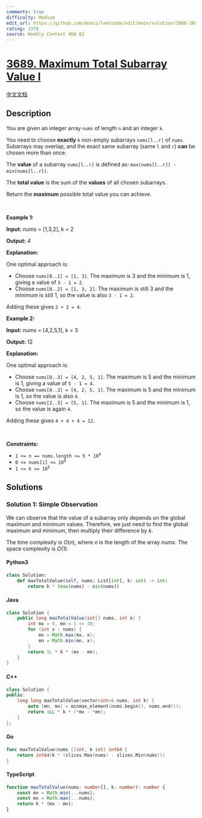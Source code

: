 ```yaml
---
comments: true
difficulty: Medium
edit_url: https://github.com/doocs/leetcode/edit/main/solution/3600-3699/3689.Maximum%20Total%20Subarray%20Value%20I/README_EN.md
rating: 1370
source: Weekly Contest 468 Q2
---
```


<!-- problem:start -->

# [3689. Maximum Total Subarray Value I](https://leetcode.com/problems/maximum-total-subarray-value-i)

[中文文档](/solution/3600-3699/3689.Maximum%20Total%20Subarray%20Value%20I/README.md)

## Description

<!-- description:start -->

<p>You are given an integer array <code>nums</code> of length <code>n</code> and an integer <code>k</code>.</p>

<p>You need to choose <strong>exactly</strong> <code>k</code> non-empty <span data-keyword="subarray-nonempty">subarrays</span> <code>nums[l..r]</code> of <code>nums</code>. Subarrays may overlap, and the exact same subarray (same <code>l</code> and <code>r</code>) <strong>can</strong> be chosen more than once.</p>

<p>The <strong>value</strong> of a subarray <code>nums[l..r]</code> is defined as: <code>max(nums[l..r]) - min(nums[l..r])</code>.</p>

<p>The <strong>total value</strong> is the sum of the <strong>values</strong> of all chosen subarrays.</p>

<p>Return the <strong>maximum</strong> possible total value you can achieve.</p>

<p>&nbsp;</p>
<p><strong class="example">Example 1:</strong></p>

<div class="example-block">
<p><strong>Input:</strong> <span class="example-io">nums = [1,3,2], k = 2</span></p>

<p><strong>Output:</strong> <span class="example-io">4</span></p>

<p><strong>Explanation:</strong></p>

<p>One optimal approach is:</p>

<ul>
	<li>Choose <code>nums[0..1] = [1, 3]</code>. The maximum is 3 and the minimum is 1, giving a value of <code>3 - 1 = 2</code>.</li>
	<li>Choose <code>nums[0..2] = [1, 3, 2]</code>. The maximum is still 3 and the minimum is still 1, so the value is also <code>3 - 1 = 2</code>.</li>
</ul>

<p>Adding these gives <code>2 + 2 = 4</code>.</p>
</div>

<p><strong class="example">Example 2:</strong></p>

<div class="example-block">
<p><strong>Input:</strong> <span class="example-io">nums = [4,2,5,1], k = 3</span></p>

<p><strong>Output:</strong> <span class="example-io">12</span></p>

<p><strong>Explanation:</strong></p>

<p>One optimal approach is:</p>

<ul>
	<li>Choose <code>nums[0..3] = [4, 2, 5, 1]</code>. The maximum is 5 and the minimum is 1, giving a value of <code>5 - 1 = 4</code>.</li>
	<li>Choose <code>nums[0..3] = [4, 2, 5, 1]</code>. The maximum is 5 and the minimum is 1, so the value is also <code>4</code>.</li>
	<li>Choose <code>nums[2..3] = [5, 1]</code>. The maximum is 5 and the minimum is 1, so the value is again <code>4</code>.</li>
</ul>

<p>Adding these gives <code>4 + 4 + 4 = 12</code>.</p>
</div>

<p>&nbsp;</p>
<p><strong>Constraints:</strong></p>

<ul>
	<li><code>1 &lt;= n == nums.length &lt;= 5 * 10<sup>​​​​​​​4</sup></code></li>
	<li><code>0 &lt;= nums[i] &lt;= 10<sup>9</sup></code></li>
	<li><code>1 &lt;= k &lt;= 10<sup>5</sup></code></li>
</ul>

<!-- description:end -->

## Solutions

<!-- solution:start -->

### Solution 1: Simple Observation

We can observe that the value of a subarray only depends on the global maximum and minimum values. Therefore, we just need to find the global maximum and minimum, then multiply their difference by $k$.

The time complexity is $O(n)$, where $n$ is the length of the array $\textit{nums}$. The space complexity is $O(1)$.

<!-- tabs:start -->

#### Python3

```python
class Solution:
    def maxTotalValue(self, nums: List[int], k: int) -> int:
        return k * (max(nums) - min(nums))
```

#### Java

```java
class Solution {
    public long maxTotalValue(int[] nums, int k) {
        int mx = 0, mn = 1 << 30;
        for (int x : nums) {
            mx = Math.max(mx, x);
            mn = Math.min(mn, x);
        }
        return 1L * k * (mx - mn);
    }
}
```

#### C++

```cpp
class Solution {
public:
    long long maxTotalValue(vector<int>& nums, int k) {
        auto [mn, mx] = minmax_element(nums.begin(), nums.end());
        return 1LL * k * (*mx - *mn);
    }
};
```

#### Go

```go
func maxTotalValue(nums []int, k int) int64 {
	return int64(k * (slices.Max(nums) - slices.Min(nums)))
}
```

#### TypeScript

```ts
function maxTotalValue(nums: number[], k: number): number {
    const mn = Math.min(...nums);
    const mx = Math.max(...nums);
    return k * (mx - mn);
}
```

<!-- tabs:end -->

<!-- solution:end -->

<!-- problem:end -->
